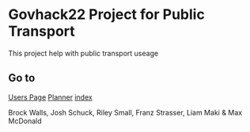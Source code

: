 # Govhack22 Project for Public Transport  

This project help with public transport useage


Go to
----
[Users Page](about.md) 
[Planner](Planner_veiw.md) 
[index](index.html)


Brock Walls, Josh Schuck, Riley Small, Franz Strasser, Liam Maki & Max McDonald
